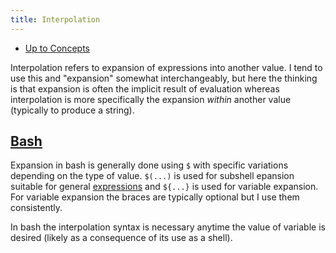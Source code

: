 ```yaml
---
title: Interpolation
---
```


- [Up to Concepts](concepts)

Interpolation refers to expansion of expressions into another value.
I tend to use this and "expansion" somewhat interchangeably, but here
the thinking is that expansion is often the implicit result of evaluation
whereas interpolation is more specifically the expansion _within_ another
value (typically to produce a string).

## [Bash](bash)

Expansion in bash is generally done using `$` with specific variations
depending on the type of value. `$(...)` is used for subshell epansion
suitable for general [expressions](expression) and `${...}` is used
for variable expansion. For variable expansion the braces are typically
optional but I use them consistently.

In bash the interpolation syntax is necessary anytime the value of variable
is desired (likely as a consequence of its use as a shell).

